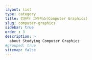 ```yaml
---
layout: list
type: category
title: 컴퓨터 그래픽스(Computer Graphics)
slug: computer-graphics
sidebar: true
order : 3
description: >
  about Studying Computer Graphics
#grouped: true
sitemap: false
---
```


